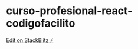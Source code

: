 # curso-profesional-react-codigofacilito

[Edit on StackBlitz ⚡️](https://stackblitz.com/edit/react-i4b3bw)